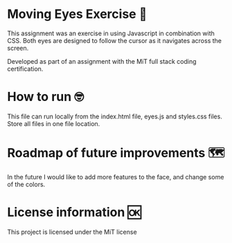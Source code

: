 # Moving Eyes Exercise 👀
This assignment was an exercise in using Javascript in combination with CSS. Both eyes are designed to follow the cursor as it navigates across the screen.

Developed as part of an assignment with the MiT full stack coding certification. 

# How to run 🤓

This file can run locally from the index.html file, eyes.js and styles.css files. Store all files in one file location. 

# Roadmap of future improvements 🗺️ 

In the future I would like to add more features to the face, and change some of the colors.

# License information 🆗

This project is licensed under the MiT license 
